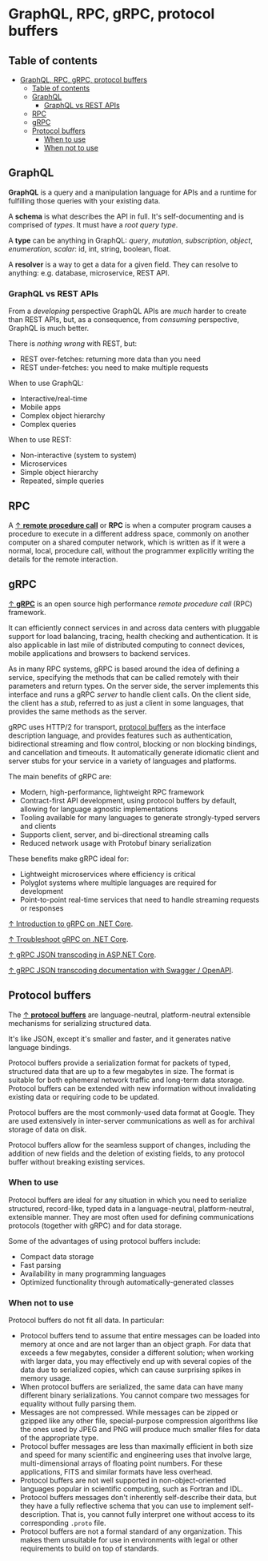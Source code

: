 # GraphQL, RPC, gRPC, protocol buffers

## Table of contents

- [GraphQL, RPC, gRPC, protocol buffers](#graphql-rpc-grpc-protocol-buffers)
  - [Table of contents](#table-of-contents)
  - [GraphQL](#graphql)
    - [GraphQL vs REST APIs](#graphql-vs-rest-apis)
  - [RPC](#rpc)
  - [gRPC](#grpc)
  - [Protocol buffers](#protocol-buffers)
    - [When to use](#when-to-use)
    - [When not to use](#when-not-to-use)

## GraphQL

**GraphQL** is a query and a manipulation language for APIs and a runtime for fulfilling those queries with your existing data.

A **schema** is what describes the API in full. It's self-documenting and is comprised of _types_. It must have a _root query type_.

A **type** can be anything in GraphQL: _query_, _mutation_, _subscription_, _object_, _enumeration_, _scalar_: id, int, string, boolean, float.

A **resolver** is a way to get a data for a given field. They can resolve to anything: e.g. database, microservice, REST API.

### GraphQL vs REST APIs

From a _developing_ perspective GraphQL APIs are _much_ harder to create than REST APIs, but, as a consequence, from _consuming_ perspective, GraphQL is much better.

There is _nothing wrong_ with REST, but:

- REST over-fetches: returning more data than you need
- REST under-fetches: you need to make multiple requests

When to use GraphQL:

- Interactive/real-time
- Mobile apps
- Complex object hierarchy
- Complex queries

When to use REST:

- Non-interactive (system to system)
- Microservices
- Simple object hierarchy
- Repeated, simple queries

## RPC

A [↑ **remote procedure call**](https://en.wikipedia.org/wiki/Remote_procedure_call) or **RPC** is when a computer program causes a procedure to execute in a different address space, commonly on another computer on a shared computer network, which is written as if it were a normal, local, procedure call, without the programmer explicitly writing the details for the remote interaction.

## gRPC

[↑ **gRPC**](https://grpc.io/docs/what-is-grpc/introduction/) is an open source high performance _remote procedure call_ (RPC) framework.

It can efficiently connect services in and across data centers with pluggable support for load balancing, tracing, health checking and authentication. It is also applicable in last mile of distributed computing to connect devices, mobile applications and browsers to backend services.

As in many RPC systems, gRPC is based around the idea of defining a service, specifying the methods that can be called remotely with their parameters and return types. On the server side, the server implements this interface and runs a gRPC _server_ to handle client calls. On the client side, the client has a _stub_, referred to as just a client in some languages, that provides the same methods as the server.

gRPC uses HTTP/2 for transport, [protocol buffers](#protocol-buffers) as the interface description language, and provides features such as authentication, bidirectional streaming and flow control, blocking or non blocking bindings, and cancellation and timeouts. It automatically generate idiomatic client and server stubs for your service in a variety of languages and platforms.

The main benefits of gRPC are:

- Modern, high-performance, lightweight RPC framework
- Contract-first API development, using protocol buffers by default, allowing for language agnostic implementations
- Tooling available for many languages to generate strongly-typed servers and clients
- Supports client, server, and bi-directional streaming calls
- Reduced network usage with Protobuf binary serialization

These benefits make gRPC ideal for:

- Lightweight microservices where efficiency is critical
- Polyglot systems where multiple languages are required for development
- Point-to-point real-time services that need to handle streaming requests or responses

[↑ Introduction to gRPC on .NET Core](https://docs.microsoft.com/en-us/aspnet/core/grpc).

[↑ Troubleshoot gRPC on .NET Core](https://docs.microsoft.com/en-us/aspnet/core/grpc/troubleshoot).

[↑ gRPC JSON transcoding in ASP.NET Core](https://learn.microsoft.com/en-us/aspnet/core/grpc/json-transcoding).

[↑ gRPC JSON transcoding documentation with Swagger / OpenAPI](https://learn.microsoft.com/en-us/aspnet/core/grpc/json-transcoding-openapi).

## Protocol buffers

The [↑ **protocol buffers**](https://protobuf.dev/) are language-neutral, platform-neutral extensible mechanisms for serializing structured data.

It's like JSON, except it's smaller and faster, and it generates native language bindings.

Protocol buffers provide a serialization format for packets of typed, structured data that are up to a few megabytes in size. The format is suitable for both ephemeral network traffic and long-term data storage. Protocol buffers can be extended with new information without invalidating existing data or requiring code to be updated.

Protocol buffers are the most commonly-used data format at Google. They are used extensively in inter-server communications as well as for archival storage of data on disk.

Protocol buffers allow for the seamless support of changes, including the addition of new fields and the deletion of existing fields, to any protocol buffer without breaking existing services.

### When to use

Protocol buffers are ideal for any situation in which you need to serialize structured, record-like, typed data in a language-neutral, platform-neutral, extensible manner. They are most often used for defining communications protocols (together with gRPC) and for data storage.

Some of the advantages of using protocol buffers include:

- Compact data storage
- Fast parsing
- Availability in many programming languages
- Optimized functionality through automatically-generated classes

### When not to use

Protocol buffers do not fit all data. In particular:

- Protocol buffers tend to assume that entire messages can be loaded into memory at once and are not larger than an object graph. For data that exceeds a few megabytes, consider a different solution; when working with larger data, you may effectively end up with several copies of the data due to serialized copies, which can cause surprising spikes in memory usage.
- When protocol buffers are serialized, the same data can have many different binary serializations. You cannot compare two messages for equality without fully parsing them.
- Messages are not compressed. While messages can be zipped or gzipped like any other file, special-purpose compression algorithms like the ones used by JPEG and PNG will produce much smaller files for data of the appropriate type.
- Protocol buffer messages are less than maximally efficient in both size and speed for many scientific and engineering uses that involve large, multi-dimensional arrays of floating point numbers. For these applications, FITS and similar formats have less overhead.
- Protocol buffers are not well supported in non-object-oriented languages popular in scientific computing, such as Fortran and IDL.
- Protocol buffers messages don't inherently self-describe their data, but they have a fully reflective schema that you can use to implement self-description. That is, you cannot fully interpret one without access to its corresponding `.proto` file.
- Protocol buffers are not a formal standard of any organization. This makes them unsuitable for use in environments with legal or other requirements to build on top of standards.
